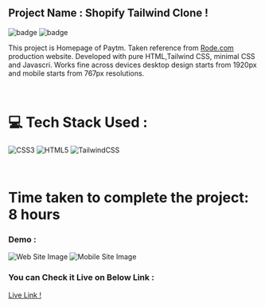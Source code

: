 
## Project Name : **Shopify Tailwind Clone !**
![badge](https://img.shields.io/badge/iNeuron-LCO-green) ![badge](https://img.shields.io/badge/Hitesh--Choudhary-Full%20Stack%20Javascript%20Course-orange)

This project is Homepage of Paytm. Taken reference from [Rode.com](https://rode.com/en) production website.  Developed with pure HTML,Tailwind CSS, minimal CSS and Javascri.
Works fine across devices desktop design starts from 1920px and mobile starts from 767px resolutions.

</br>

# 💻 Tech Stack Used :

![CSS3](https://img.shields.io/badge/css3-%231572B6.svg?style=for-the-badge&logo=css3&logoColor=white) ![HTML5](https://img.shields.io/badge/html5-%23E34F26.svg?style=for-the-badge&logo=html5&logoColor=white) ![TailwindCSS](https://img.shields.io/badge/tailwindcss-%2338B2AC.svg?style=for-the-badge&logo=tailwind-css&logoColor=white)

</br>

# Time taken to complete the project: 8 hours

### Demo :

![Web Site Image](https://github.com/anitha-nagadasarink/rode-tailwind-clone-new/blob/HTML-CSS-Projects/Assets/desktop-demo.png)
![Mobile Site Image](https://github.com/anitha-nagadasarink/rode-tailwind-clone-new/blob/HTML-CSS-Projects/Assets/mobile-demo.png)

### You can Check it Live on Below Link :

[Live Link !](https://rode-tailwind-clone-new.netlify.app/)
